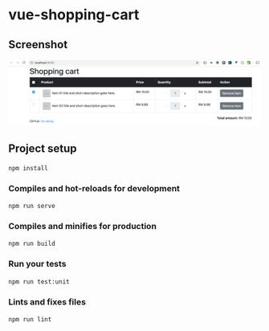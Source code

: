 # vue-shopping-cart

## Screenshot
![Vue Shopping cart demo](https://github.com/tw-wong/vue-shopping-cart/blob/master/screenshot/demo.png)


## Project setup
```
npm install
```

### Compiles and hot-reloads for development
```
npm run serve
```

### Compiles and minifies for production
```
npm run build
```

### Run your tests
```
npm run test:unit
```

### Lints and fixes files
```
npm run lint
```
